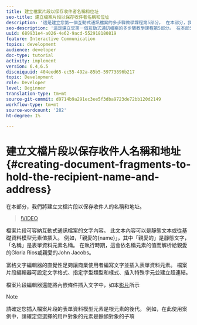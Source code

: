 ```yaml
---
title: 建立檔案片段以保存收件者名稱和位址
seo-title: 建立檔案片段以保存收件者名稱和位址
description: '這是建立您第一個互動式通訊檔案的多步驟教學課程第5部分。 在本部分，我們將建立文檔片段以保存收件人的名稱和地址。 '
seo-description: '這是建立您第一個互動式通訊檔案的多步驟教學課程第5部分。 在本部分，我們將建立文檔片段以保存收件人的名稱和地址。 '
uuid: 689931e4-a026-4e62-9acd-552918180819
feature: Interactive Communication
topics: development
audience: developer
doc-type: tutorial
activity: implement
version: 6.4,6.5
discoiquuid: 404eed65-ec55-492a-85b5-59773896b217
topic: Development
role: Developer
level: Beginner
translation-type: tm+mt
source-git-commit: d9714b9a291ec3ee5f3dba9723de72bb120d2149
workflow-type: tm+mt
source-wordcount: '282'
ht-degree: 1%

---
```



# 建立文檔片段以保存收件人名稱和地址{#creating-document-fragments-to-hold-the-recipient-name-and-address}

在本部分，我們將建立文檔片段以保存收件人的名稱和地址。

>[!VIDEO](https://video.tv.adobe.com/v/22350/?quality=9&learn=on)

檔案片段可容納互動式通訊檔案的文字內容。 此文本內容可以是靜態文本或從基礎資料模型元素值插入。 例如，「親愛的{name}」，其中「親愛的」是靜態文字，「名稱」是表單資料元素名稱。 在執行時期，這會依名稱元素的值而解析給親愛的Gloria Rios或親愛的John Jacobs。

富格文字編輯器的直覺性足夠讓商業使用者編寫文字並插入表單資料元素。 檔案片段編輯器可設定文字格式、指定字型類型和樣式、插入特殊字元並建立超連結。

檔案片段編輯器還能將內嵌條件插入文字中，如本[影片](https://helpx.adobe.com/experience-manager/kt/forms/using/editing-improvements-correspondence-mgmt-feature-video-use.html)所示

>[!NOTE]
>
>請確定您插入檔案片段的表單資料模型元素是根元素的後代。 例如，在此使用案例中，請確定您選擇的用戶對象的元素是餘額對象的子項

